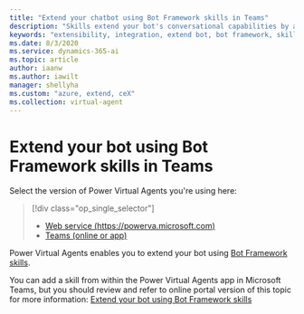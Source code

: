 ```yaml
---
title: "Extend your chatbot using Bot Framework skills in Teams"
description: "Skills extend your bot's conversational capabilities by automating a series of actions within a topic. Skills enable the bot to book an appointment, send a confirmation email, manage tasks, and more."
keywords: "extensibility, integration, extend bot, bot framework, skills, custom capabilities, PVA"
ms.date: 8/3/2020
ms.service: dynamics-365-ai
ms.topic: article
author: iaanw
ms.author: iawilt
manager: shellyha
ms.custom: "azure, extend, ceX"
ms.collection: virtual-agent
---
```


# Extend your bot using Bot Framework skills in Teams

Select the version of Power Virtual Agents you're using here:

> [!div class="op_single_selector"]
> - [Web service (https://powerva.microsoft.com)](../configuration-add-skills.md)
> - [Teams (online or app)](configuration-add-skills-teams.md)

Power Virtual Agents enables you to extend your bot using [Bot Framework skills](/azure/bot-service/skills-conceptual?view=azure-bot-service-4.0).

You can add a skill from within the Power Virtual Agents app in Microsoft Teams, but you should review and refer to online portal version of this topic for more information: [Extend your bot using Bot Framework skills](../configuration-add-skills.md)

